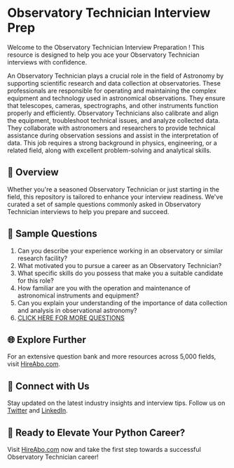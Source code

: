 # Observatory Technician Interview Prep

Welcome to the Observatory Technician Interview Preparation ! This resource is designed to help you ace your Observatory Technician interviews with confidence.

An Observatory Technician plays a crucial role in the field of Astronomy by supporting scientific research and data collection at observatories. These professionals are responsible for operating and maintaining the complex equipment and technology used in astronomical observations. They ensure that telescopes, cameras, spectrographs, and other instruments function properly and efficiently. Observatory Technicians also calibrate and align the equipment, troubleshoot technical issues, and analyze collected data. They collaborate with astronomers and researchers to provide technical assistance during observation sessions and assist in the interpretation of data. This job requires a strong background in physics, engineering, or a related field, along with excellent problem-solving and analytical skills.

## 🚀 Overview

Whether you're a seasoned Observatory Technician or just starting in the field, this repository is tailored to enhance your interview readiness. We've curated a set of sample questions commonly asked in Observatory Technician interviews to help you prepare and succeed.

## 📝 Sample Questions

1. Can you describe your experience working in an observatory or similar research facility?
2. What motivated you to pursue a career as an Observatory Technician?
3. What specific skills do you possess that make you a suitable candidate for this role?
4. How familiar are you with the operation and maintenance of astronomical instruments and equipment?
5. Can you explain your understanding of the importance of data collection and analysis in observational astronomy?
6. [CLICK HERE FOR MORE QUESTIONS](https://hireabo.com/job/5_4_3/Observatory%20Technician)

## 🌐 Explore Further

For an extensive question bank and more resources across 5,000 fields, visit [HireAbo.com](https://www.hireabo.com).

## 📱 Connect with Us

Stay updated on the latest industry insights and interview tips. Follow us on [Twitter](https://twitter.com/hireabo) and [LinkedIn](https://www.linkedin.com/in/hire-abo-3609972a8/).

## 🚀 Ready to Elevate Your Python Career?

Visit [HireAbo.com](https://www.hireabo.com) now and take the first step towards a successful Observatory Technician career!